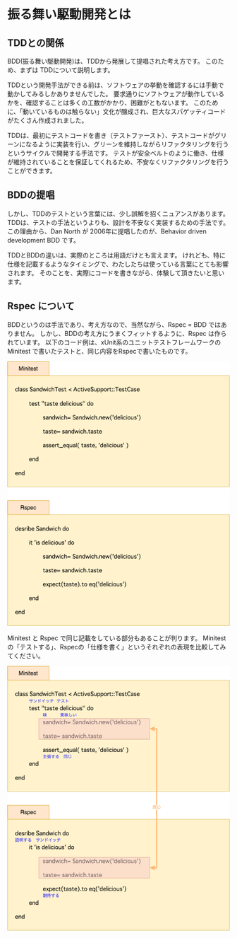 # 振る舞い駆動開発とは

## TDDとの関係

BDD(振る舞い駆動開発)は、TDDから発展して提唱された考え方です。
このため、まずは TDDについて説明します。

TDDという開発手法ができる前は、ソフトウェアの挙動を確認するには手動で動かしてみるしかありませんでした。
要求通りにソフトウェアが動作しているかを、確認することは多くの工数がかかり、困難がともないます。
このために、「動いているものは触らない」文化が醸成され、巨大なスパゲッティコードがたくさん作成されました。

TDDは、最初にテストコードを書き（テストファースト）、テストコードがグリーンになるように実装を行い、グリーンを維持しながらリファクタリングを行うというサイクルで開発する手法です。
テストが安全ベルトのように働き、仕様が維持されていることを保証してくれるため、不安なくリファクタリングを行うことができます。

## BDDの提唱

しかし、TDDのテストという言葉には、少し誤解を招くニュアンスがあります。
TDDは、テストの手法というよりも、設計を不安なく実装するための手法です。
この理由から、Dan North が 2006年に提唱したのが、Behavior driven development BDD です。

TDDとBDDの違いは、実際のところは用語だけとも言えます。
けれども、特に仕様を記載するようなタイミングで、わたしたちは使っている言葉にとても影響されます。
そのことを、実際にコードを書きながら、体験して頂きたいと思います。

## Rspec について

BDDというのは手法であり、考え方なので、当然ながら、Rspec = BDD ではありません。
しかし、BDDの考え方にうまくフィットするように、Rspec は作られています。
以下のコード例は、xUnit系のユニットテストフレームワークの Minitest で書いたテストと、同じ内容をRspecで書いたものです。

![fig-intro-01](images/fig-intro-01.png)

Minitest と Rspec で同じ記載をしている部分もあることが判ります。
Minitestの「テストする」、Rspecの「仕様を書く」というそれぞれの表現を比較してみてください。

![fig-intro-01](images/fig-intro-02.png)

